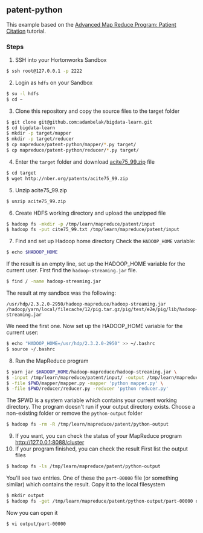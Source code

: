 ## patent-python
This example based on the [Advanced Map Reduce Program: Patient Citation](http://blog.hampisoftware.com/index.php/2015/09/09/advanced-map-reduce-program-patient-citation/) tutorial.

### Steps

1. SSH into your Hortonworks Sandbox
```bash
$ ssh root@127.0.0.1 -p 2222
```
2. Login as `hdfs` on your Sandbox
```bash
$ su -l hdfs
$ cd ~
```
3. Clone this repository and copy the source files to the target folder
```bash
$ git clone git@github.com:adambelak/bigdata-learn.git
$ cd bigdata-learn
$ mkdir -p target/mapper
$ mkdir -p target/reducer
$ cp mapreduce/patent-python/mapper/*.py target/
$ cp mapreduce/patent-python/reducer/*.py target/
```
4. Enter the `target` folder and download [acite75_99.zip](http://nber.org/patents/acite75_99.zip) file
```bash
$ cd target
$ wget http://nber.org/patents/acite75_99.zip
```
5. Unzip acite75_99.zip
```bash
$ unzip acite75_99.zip
```
6. Create HDFS working directory and upload the unzipped file
```bash
$ hadoop fs -mkdir -p /tmp/learn/mapreduce/patent/input
$ hadoop fs -put cite75_99.txt /tmp/learn/mapreduce/patent/input
```
7. Find and set up Hadoop home directory
Check the `HADOOP_HOME` variable:
```bash
$ echo $HADOOP_HOME
```
If the result is an empty line, set up the HADOOP_HOME variable for the current user. First find the `hadoop-streaming.jar` file.
```bash
$ find / -name hadoop-streaming.jar
```
The result at my sandbox was the following:  
```
/usr/hdp/2.3.2.0-2950/hadoop-mapreduce/hadoop-streaming.jar
/hadoop/yarn/local/filecache/12/pig.tar.gz/pig/test/e2e/pig/lib/hadoop-streaming.jar
```
We need the first one. Now set up the HADOOP_HOME variable for the current user:
```bash
$ echo "HADOOP_HOME=/usr/hdp/2.3.2.0-2950" >> ~/.bashrc
$ source ~/.bashrc
```
8. Run the MapReduce program
```bash
$ yarn jar $HADOOP_HOME/hadoop-mapreduce/hadoop-streaming.jar \
$ -input /tmp/learn/mapreduce/patent/input/ -output /tmp/learn/mapreduce/patent/python-output \ 
$ -file $PWD/mapper/mapper.py -mapper 'python mapper.py' \ 
$ -file $PWD/reducer/reducer.py -reducer 'python reducer.py'  
```
The $PWD is a system variable which contains your current working directory.
The program doesn't run if your output directory exists. Choose a non-existing folder or remove the `python-output` folder
```bash
$ hadoop fs -rm -R /tmp/learn/mapreduce/patent/python-output
```
9. If you want, you can check the status of your MapReduce program 
http://127.0.0.1:8088/cluster
10. If your program finished, you can check the result
First list the output files
```bash
$ hadoop fs -ls /tmp/learn/mapreduce/patent/python-output
```
You'll see two entries. One of these the `part-00000` file (or something similar) which contains the result. Copy it to the local filesystem
```bash
$ mkdir output
$ hadoop fs -get /tmp/learn/mapreduce/patent/python-output/part-00000 output/
```
Now you can open it
```bash
$ vi output/part-00000
```

